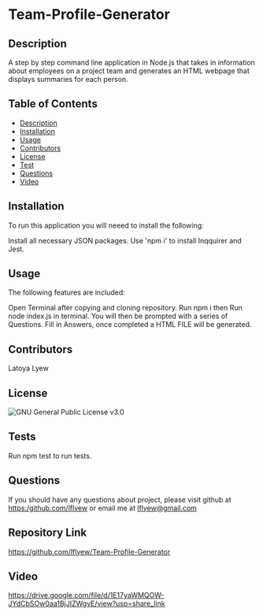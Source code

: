 # Team-Profile-Generator


  ## Description
  
  A step by step command line application in Node.js that takes in information about employees on a project team and generates an HTML webpage that displays summaries for each person.

  ## Table of Contents
  - [Description](#description)
  - [Installation](#installation)
  - [Usage](#usage)
  - [Contributors](#contributors)
  - [License](#license)
  - [Test](#tests)
  - [Questions](#questions)
  - [Video](#video)


  ## Installation
   To run this application you will neeed to install the following: 

  Install all necessary JSON packages.  Use 'npm i' to install Inqquirer and Jest.

  ## Usage

  The following features are included: 

  Open Terminal after copying and cloning repository.  Run npm i then Run node index.js in terminal.  You will then be prompted with a series of Questions. Fill in Answers, once completed a HTML FILE will be generated. 

  ## Contributors

  Latoya Lyew


  ## License
  
![GNU General Public License v3.0](https://img.shields.io/badge/license-GNU%20General%20Public%20License%20v3.0-green)

  ## Tests

  Run npm test to run tests.


  ## Questions

  If you should have any questions about project, please visit github at [https:/github.com/lflyew](https://github.com/lflyew/) or email me at lflyew@gmail.com

  ## Repository Link

 https://github.com/lflyew/Team-Profile-Generator

  ## Video

 https://drive.google.com/file/d/1E17yaWMQOW-JYdCbSOw0aa1BjJIZWgvE/view?usp=share_link



  